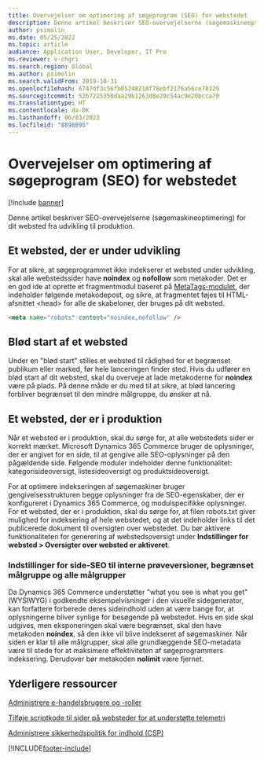 ```yaml
---
title: Overvejelser om optimering af søgeprogram (SEO) for webstedet
description: Denne artikel beskriver SEO-overvejelserne (søgemaskineoptimering) for dit websted fra udvikling til produktion.
author: psimolin
ms.date: 05/25/2022
ms.topic: article
audience: Application User, Developer, IT Pro
ms.reviewer: v-chgri
ms.search.region: Global
ms.author: psimolin
ms.search.validFrom: 2019-10-31
ms.openlocfilehash: 6747df3c56fb05248210f78ebf2176a56ce78329
ms.sourcegitcommit: 52b7225350daa29b1263d8e29c54ac9e20bcca70
ms.translationtype: HT
ms.contentlocale: da-DK
ms.lasthandoff: 06/03/2022
ms.locfileid: "8896895"
---
```

# <a name="search-engine-optimization-seo-considerations-for-your-site"></a>Overvejelser om optimering af søgeprogram (SEO) for webstedet


[!include [banner](includes/banner.md)]

Denne artikel beskriver SEO-overvejelserne (søgemaskineoptimering) for dit websted fra udvikling til produktion.

## <a name="a-site-that-is-under-development"></a>Et websted, der er under udvikling

For at sikre, at søgeprogrammet ikke indekserer et websted under udvikling, skal alle webstedssider have **noindex** og **nofollow** som metakoder. Det er en god ide at oprette et fragmentmodul baseret på [MetaTags-modulet](metatags-module.md), der indeholder følgende metakodepost, og sikre, at fragmentet føjes til HTML-afsnittet \<head\> for alle de skabeloner, der bruges på dit websted.

```html
<meta name="robots" content="noindex,nofollow" /> 
```

## <a name="soft-launch-of-a-site"></a>Blød start af et websted

Under en "blød start" stilles et websted til rådighed for et begrænset publikum eller marked, før hele lanceringen finder sted. Hvis du udfører en blød start af dit websted, skal du overveje at lade metakoderne for **noindex** være på plads. På denne måde er du med til at sikre, at blød lancering forbliver begrænset til den mindre målgruppe, du ønsker at nå.

## <a name="a-site-that-is-in-production"></a>Et websted, der er i produktion

Når et websted er i produktion, skal du sørge for, at alle webstedets sider er korrekt mærket. Microsoft Dynamics 365 Commerce bruger de oplysninger, der er angivet for en side, til at gengive alle SEO-oplysninger på den pågældende side. Følgende moduler indeholder denne funktionalitet: kategorisideoversigt, listesideoversigt og produktsideoversigt.

For at optimere indekseringen af søgemaskiner bruger gengivelsesstrukturen begge oplysninger fra de SEO-egenskaber, der er konfigureret i Dynamics 365 Commerce, og modulspecifikke oplysninger. For et websted, der er i produktion, skal du sørge for, at filen robots.txt giver mulighed for indeksering af hele webstedet, og at det indeholder links til det publicerede dokument til oversigten over webstedet. Du bør aktivere funktionaliteten for generering af webstedsoversigt under **Indstillinger for websted \> Oversigter over websted er aktiveret**.

### <a name="page-seo-settings-for-internal-preview-limited-audiences-and-all-audiences"></a>Indstillinger for side-SEO til interne prøveversioner, begrænset målgruppe og alle målgrupper

Da Dynamics 365 Commerce understøtter "what you see is what you get" (WYSIWYG) i godkendte eksempelvisninger i den visuelle sidegenerator, kan forfattere forberede deres sideindhold uden at være bange for, at oplysningerne bliver synlige for besøgende på webstedet. Hvis en side skal udgives, men eksponeringen skal være begrænset, skal den have metakoden **noindex**, så den ikke vil blive indekseret af søgemaskiner. Når siden er klar til alle målgrupper, skal alle grundlæggende SEO-metadata være til stede for at maksimere effektiviteten af søgeprogrammers indeksering. Derudover bør metakoden **nolimit** være fjernet.

## <a name="additional-resources"></a>Yderligere ressourcer

[Administrere e-handelsbrugere og -roller](manage-ecommerce-users-roles.md)

[Tilføje scriptkode til sider på websteder for at understøtte telemetri](add-telemetry.md)

[Administrere sikkerhedspolitik for indhold (CSP)](manage-csp.md)


[!INCLUDE[footer-include](../includes/footer-banner.md)]
